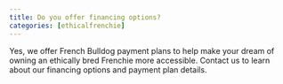 ```yaml
---
title: Do you offer financing options?
categories: [ethicalfrenchie]
---
```


Yes, we offer French Bulldog payment plans to help make your dream of owning an ethically bred Frenchie more accessible. Contact us to learn about our financing options and payment plan details.
